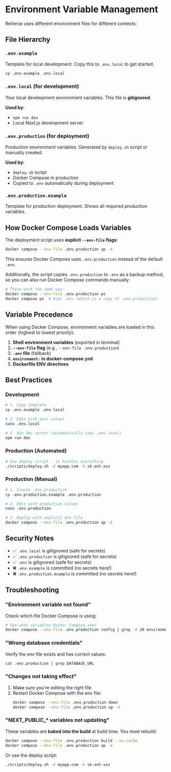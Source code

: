 # Environment Variable Management

ReVerse uses different environment files for different contexts:

## File Hierarchy

### `.env.example`
Template for local development. Copy this to `.env.local` to get started.

```bash
cp .env.example .env.local
```

### `.env.local` (for development)
Your local development environment variables. This file is **gitignored**.

**Used by:**
- `npm run dev`
- Local Next.js development server

### `.env.production` (for deployment)
Production environment variables. Generated by `deploy.sh` script or manually created.

**Used by:**
- `deploy.sh` script
- Docker Compose in production
- Copied to `.env` automatically during deployment

### `.env.production.example`
Template for production deployment. Shows all required production variables.

## How Docker Compose Loads Variables

The deployment script uses **explicit `--env-file` flags**:

```bash
docker compose --env-file .env.production up -d
```

This ensures Docker Compose uses `.env.production` instead of the default `.env`.

Additionally, the script copies `.env.production` to `.env` as a backup method, so you can also run Docker Compose commands manually:

```bash
# These work the same way:
docker compose --env-file .env.production ps
docker compose ps  # Uses .env (which is a copy of .env.production)
```

## Variable Precedence

When using Docker Compose, environment variables are loaded in this order (highest to lowest priority):

1. **Shell environment variables** (exported in terminal)
2. **`--env-file` flag** (e.g., `--env-file .env.production`)
3. **`.env` file** (fallback)
4. **`environment:` in docker-compose.yml**
5. **Dockerfile ENV directives**

## Best Practices

### Development
```bash
# 1. Copy template
cp .env.example .env.local

# 2. Edit with your values
nano .env.local

# 3. Run dev server (automatically uses .env.local)
npm run dev
```

### Production (Automated)
```bash
# Use deploy script - it handles everything
./scripts/deploy.sh -d myapp.com -k sk-ant-xxx
```

### Production (Manual)
```bash
# 1. Create .env.production
cp .env.production.example .env.production

# 2. Edit with production values
nano .env.production

# 3. Deploy with explicit env file
docker compose --env-file .env.production up -d
```

## Security Notes

- ✅ `.env.local` is gitignored (safe for secrets)
- ✅ `.env.production` is gitignored (safe for secrets)
- ✅ `.env` is gitignored (safe for secrets)
- ❌ `.env.example` is committed (no secrets here!)
- ❌ `.env.production.example` is committed (no secrets here!)

## Troubleshooting

### "Environment variable not found"

Check which file Docker Compose is using:

```bash
# See what variables Docker Compose sees
docker compose --env-file .env.production config | grep -A 20 environment
```

### "Wrong database credentials"

Verify the env file exists and has correct values:

```bash
cat .env.production | grep DATABASE_URL
```

### "Changes not taking effect"

1. Make sure you're editing the right file
2. Restart Docker Compose with the env file:
   ```bash
   docker compose --env-file .env.production down
   docker compose --env-file .env.production up -d
   ```

### "NEXT_PUBLIC_* variables not updating"

These variables are **baked into the build** at build time. You must rebuild:

```bash
docker compose --env-file .env.production build --no-cache
docker compose --env-file .env.production up -d
```

Or use the deploy script:

```bash
./scripts/deploy.sh -d myapp.com -k sk-ant-xxx
```

